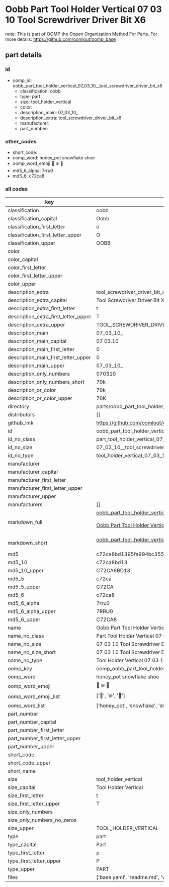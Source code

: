 # Oobb Part Tool Holder Vertical 07 03 10  Tool Screwdriver Driver Bit X6  

note: This is part of OOMP the Oopen Organization Method For Parts. For more details: https://github.com/oomlout/oomp_base

##  part details





### id
* oomp_id: oobb_part_tool_holder_vertical_07_03_10__tool_screwdriver_driver_bit_x6
  * classification: oobb
  * type: part
  * size: tool_holder_vertical
  * color: 
  * description_main: 07_03_10_
  * description_extra: tool_screwdriver_driver_bit_x6
  * manufacturer: 
  * part_number: 

### other_codes
* short_code: 
* oomp_word: honey_pot snowflake shoe
* oomp_word_emoji :honey_pot: :snowflake: :shoe:
* md5_6_alpha: 7rru0
* md5_6: c72ca8

### all codes 
| key | value |  
| --- | --- |  
| classification | oobb |  
| classification_capital | Oobb |  
| classification_first_letter | o |  
| classification_first_letter_upper | O |  
| classification_upper | OOBB |  
| color |  |  
| color_capital |  |  
| color_first_letter |  |  
| color_first_letter_upper |  |  
| color_upper |  |  
| description_extra | tool_screwdriver_driver_bit_x6 |  
| description_extra_capital | Tool Screwdriver Driver Bit X6 |  
| description_extra_first_letter | t |  
| description_extra_first_letter_upper | T |  
| description_extra_upper | TOOL_SCREWDRIVER_DRIVER_BIT_X6 |  
| description_main | 07_03_10_ |  
| description_main_capital | 07 03.10  |  
| description_main_first_letter | 0 |  
| description_main_first_letter_upper | 0 |  
| description_main_upper | 07_03_10_ |  
| description_only_numbers | 070310 |  
| description_only_numbers_short | 70k |  
| description_or_color | 70k |  
| description_or_color_upper | 70K |  
| directory | parts/oobb_part_tool_holder_vertical_07_03_10__tool_screwdriver_driver_bit_x6 |  
| distributors | [] |  
| github_link | https://github.com/oomlout/oomlout_oomp_part_src/tree/main/parts/oobb_part_tool_holder_vertical_07_03_10__tool_screwdriver_driver_bit_x6/working |  
| id | oobb_part_tool_holder_vertical_07_03_10__tool_screwdriver_driver_bit_x6 |  
| id_no_class | part_tool_holder_vertical_07_03_10__tool_screwdriver_driver_bit_x6 |  
| id_no_size | 07_03_10__tool_screwdriver_driver_bit_x6 |  
| id_no_type | tool_holder_vertical_07_03_10__tool_screwdriver_driver_bit_x6 |  
| manufacturer |  |  
| manufacturer_capital |  |  
| manufacturer_first_letter |  |  
| manufacturer_first_letter_upper |  |  
| manufacturer_upper |  |  
| manufacturers | [] |  
| markdown_full | [oobb_part_tool_holder_vertical_07_03_10__tool_screwdriver_driver_bit_x6](https://github.com/oomlout/oomlout_oomp_part_src/tree/main/parts/oobb_part_tool_holder_vertical_07_03_10__tool_screwdriver_driver_bit_x6/working)<br>[](https://github.com/oomlout/oomlout_oomp_part_src/tree/main/parts/oobb_part_tool_holder_vertical_07_03_10__tool_screwdriver_driver_bit_x6/working)<br>[Oobb Part Tool Holder Vertical 07 03 10  Tool Screwdriver Driver Bit X6](https://github.com/oomlout/oomlout_oomp_part_src/tree/main/parts/oobb_part_tool_holder_vertical_07_03_10__tool_screwdriver_driver_bit_x6/working)<br><br> |  
| markdown_short | [oobb_part_tool_holder_vertical_07_03_10__tool_screwdriver_driver_bit_x6](https://github.com/oomlout/oomlout_oomp_part_src/tree/main/parts/oobb_part_tool_holder_vertical_07_03_10__tool_screwdriver_driver_bit_x6/working)<br><br> |  
| md5 | c72ca8bd1395fa994bc3553386dfa45c |  
| md5_10 | c72ca8bd13 |  
| md5_10_upper | C72CA8BD13 |  
| md5_5 | c72ca |  
| md5_5_upper | C72CA |  
| md5_6 | c72ca8 |  
| md5_6_alpha | 7rru0 |  
| md5_6_alpha_upper | 7RRU0 |  
| md5_6_upper | C72CA8 |  
| name | Oobb Part Tool Holder Vertical 07 03 10  Tool Screwdriver Driver Bit X6 |  
| name_no_class | Part Tool Holder Vertical 07 03 10  Tool Screwdriver Driver Bit X6 |  
| name_no_size | 07 03 10  Tool Screwdriver Driver Bit X6 |  
| name_no_size_short | 07 03 10  Tool Screwdriver Driver Bit X6 |  
| name_no_type | Tool Holder Vertical 07 03 10  Tool Screwdriver Driver Bit X6 |  
| oomp_key | oomp_oobb_part_tool_holder_vertical_07_03_10__tool_screwdriver_driver_bit_x6 |  
| oomp_word | honey_pot snowflake shoe |  
| oomp_word_emoji | :honey_pot: :snowflake: :shoe: |  
| oomp_word_emoji_list | [':honey_pot:', ':snowflake:', ':shoe:'] |  
| oomp_word_list | ['honey_pot', 'snowflake', 'shoe'] |  
| part_number |  |  
| part_number_capital |  |  
| part_number_first_letter |  |  
| part_number_first_letter_upper |  |  
| part_number_upper |  |  
| short_code |  |  
| short_code_upper |  |  
| short_name |  |  
| size | tool_holder_vertical |  
| size_capital | Tool Holder Vertical |  
| size_first_letter | t |  
| size_first_letter_upper | T |  
| size_only_numbers |  |  
| size_only_numbers_no_zeros |  |  
| size_upper | TOOL_HOLDER_VERTICAL |  
| type | part |  
| type_capital | Part |  
| type_first_letter | p |  
| type_first_letter_upper | P |  
| type_upper | PART |  
| files | ['base.yaml', 'readme.md', 'working.json', 'working.yaml'] |  
